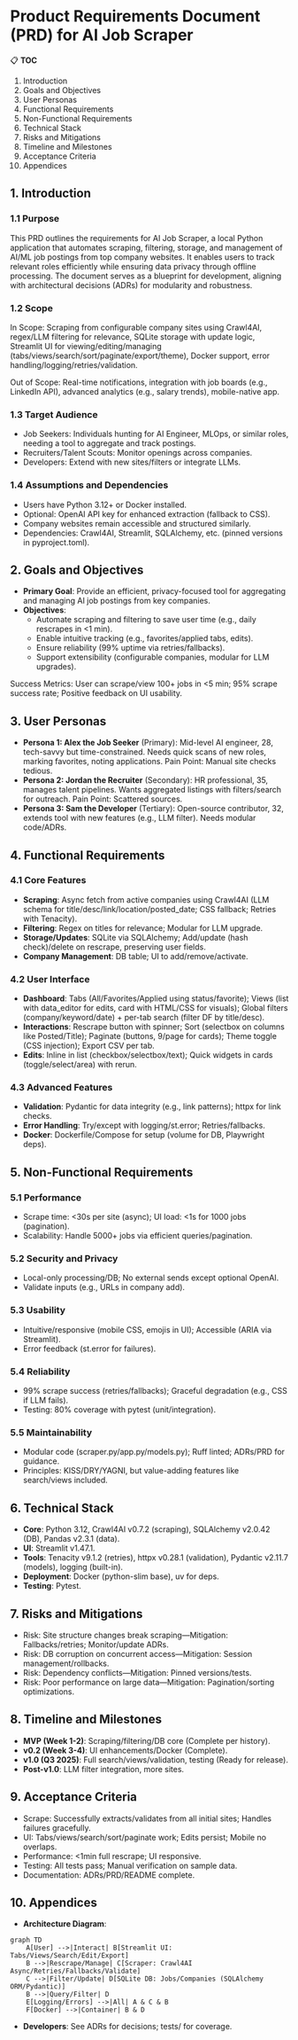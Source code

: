 # Product Requirements Document (PRD) for AI Job Scraper

📋 **TOC**  

1. Introduction  
2. Goals and Objectives  
3. User Personas  
4. Functional Requirements  
5. Non-Functional Requirements  
6. Technical Stack  
7. Risks and Mitigations  
8. Timeline and Milestones  
9. Acceptance Criteria  
10. Appendices  

## 1. Introduction

### 1.1 Purpose

This PRD outlines the requirements for AI Job Scraper, a local Python application that automates scraping, filtering, storage, and management of AI/ML job postings from top company websites. It enables users to track relevant roles efficiently while ensuring data privacy through offline processing. The document serves as a blueprint for development, aligning with architectural decisions (ADRs) for modularity and robustness.

### 1.2 Scope

In Scope: Scraping from configurable company sites using Crawl4AI, regex/LLM filtering for relevance, SQLite storage with update logic, Streamlit UI for viewing/editing/managing (tabs/views/search/sort/paginate/export/theme), Docker support, error handling/logging/retries/validation.

Out of Scope: Real-time notifications, integration with job boards (e.g., LinkedIn API), advanced analytics (e.g., salary trends), mobile-native app.

### 1.3 Target Audience

- Job Seekers: Individuals hunting for AI Engineer, MLOps, or similar roles, needing a tool to aggregate and track postings.
- Recruiters/Talent Scouts: Monitor openings across companies.
- Developers: Extend with new sites/filters or integrate LLMs.

### 1.4 Assumptions and Dependencies

- Users have Python 3.12+ or Docker installed.
- Optional: OpenAI API key for enhanced extraction (fallback to CSS).
- Company websites remain accessible and structured similarly.
- Dependencies: Crawl4AI, Streamlit, SQLAlchemy, etc. (pinned versions in pyproject.toml).

## 2. Goals and Objectives

- **Primary Goal**: Provide an efficient, privacy-focused tool for aggregating and managing AI job postings from key companies.
- **Objectives**:
  - Automate scraping and filtering to save user time (e.g., daily rescrapes in <1 min).
  - Enable intuitive tracking (e.g., favorites/applied tabs, edits).
  - Ensure reliability (99% uptime via retries/fallbacks).
  - Support extensibility (configurable companies, modular for LLM upgrades).

Success Metrics: User can scrape/view 100+ jobs in <5 min; 95% scrape success rate; Positive feedback on UI usability.

## 3. User Personas

- **Persona 1: Alex the Job Seeker** (Primary): Mid-level AI engineer, 28, tech-savvy but time-constrained. Needs quick scans of new roles, marking favorites, noting applications. Pain Point: Manual site checks tedious.
- **Persona 2: Jordan the Recruiter** (Secondary): HR professional, 35, manages talent pipelines. Wants aggregated listings with filters/search for outreach. Pain Point: Scattered sources.
- **Persona 3: Sam the Developer** (Tertiary): Open-source contributor, 32, extends tool with new features (e.g., LLM filter). Needs modular code/ADRs.

## 4. Functional Requirements

### 4.1 Core Features

- **Scraping**: Async fetch from active companies using Crawl4AI (LLM schema for title/desc/link/location/posted_date; CSS fallback; Retries with Tenacity).
- **Filtering**: Regex on titles for relevance; Modular for LLM upgrade.
- **Storage/Updates**: SQLite via SQLAlchemy; Add/update (hash check)/delete on rescrape, preserving user fields.
- **Company Management**: DB table; UI to add/remove/activate.

### 4.2 User Interface

- **Dashboard**: Tabs (All/Favorites/Applied using status/favorite); Views (list with data_editor for edits, card with HTML/CSS for visuals); Global filters (company/keyword/date) + per-tab search (filter DF by title/desc).
- **Interactions**: Rescrape button with spinner; Sort (selectbox on columns like Posted/Title); Paginate (buttons, 9/page for cards); Theme toggle (CSS injection); Export CSV per tab.
- **Edits**: Inline in list (checkbox/selectbox/text); Quick widgets in cards (toggle/select/area) with rerun.

### 4.3 Advanced Features

- **Validation**: Pydantic for data integrity (e.g., link patterns); httpx for link checks.
- **Error Handling**: Try/except with logging/st.error; Retries/fallbacks.
- **Docker**: Dockerfile/Compose for setup (volume for DB, Playwright deps).

## 5. Non-Functional Requirements

### 5.1 Performance

- Scrape time: <30s per site (async); UI load: <1s for 1000 jobs (pagination).
- Scalability: Handle 5000+ jobs via efficient queries/pagination.

### 5.2 Security and Privacy

- Local-only processing/DB; No external sends except optional OpenAI.
- Validate inputs (e.g., URLs in company add).

### 5.3 Usability

- Intuitive/responsive (mobile CSS, emojis in UI); Accessible (ARIA via Streamlit).
- Error feedback (st.error for failures).

### 5.4 Reliability

- 99% scrape success (retries/fallbacks); Graceful degradation (e.g., CSS if LLM fails).
- Testing: 80% coverage with pytest (unit/integration).

### 5.5 Maintainability

- Modular code (scraper.py/app.py/models.py); Ruff linted; ADRs/PRD for guidance.
- Principles: KISS/DRY/YAGNI, but value-adding features like search/views included.

## 6. Technical Stack

- **Core**: Python 3.12, Crawl4AI v0.7.2 (scraping), SQLAlchemy v2.0.42 (DB), Pandas v2.3.1 (data).
- **UI**: Streamlit v1.47.1.
- **Tools**: Tenacity v9.1.2 (retries), httpx v0.28.1 (validation), Pydantic v2.11.7 (models), logging (built-in).
- **Deployment**: Docker (python-slim base), uv for deps.
- **Testing**: Pytest.

## 7. Risks and Mitigations

- Risk: Site structure changes break scraping—Mitigation: Fallbacks/retries; Monitor/update ADRs.
- Risk: DB corruption on concurrent access—Mitigation: Session management/rollbacks.
- Risk: Dependency conflicts—Mitigation: Pinned versions/tests.
- Risk: Poor performance on large data—Mitigation: Pagination/sorting optimizations.

## 8. Timeline and Milestones

- **MVP (Week 1-2)**: Scraping/filtering/DB core (Complete per history).
- **v0.2 (Week 3-4)**: UI enhancements/Docker (Complete).
- **v1.0 (Q3 2025)**: Full search/views/validation, testing (Ready for release).
- **Post-v1.0**: LLM filter integration, more sites.

## 9. Acceptance Criteria

- Scrape: Successfully extracts/validates from all initial sites; Handles failures gracefully.
- UI: Tabs/views/search/sort/paginate work; Edits persist; Mobile no overlaps.
- Performance: <1min full rescrape; UI responsive.
- Testing: All tests pass; Manual verification on sample data.
- Documentation: ADRs/PRD/README complete.

## 10. Appendices

- **Architecture Diagram**:

```mermaid
graph TD
    A[User] -->|Interact| B[Streamlit UI: Tabs/Views/Search/Edit/Export]
    B -->|Rescrape/Manage| C[Scraper: Crawl4AI Async/Retries/Fallbacks/Validate]
    C -->|Filter/Update| D[SQLite DB: Jobs/Companies (SQLAlchemy ORM/Pydantic)]
    B -->|Query/Filter| D
    E[Logging/Errors] -->|All| A & C & B
    F[Docker] -->|Container| B & D
```

- **Developers**: See ADRs for decisions; tests/ for coverage.
